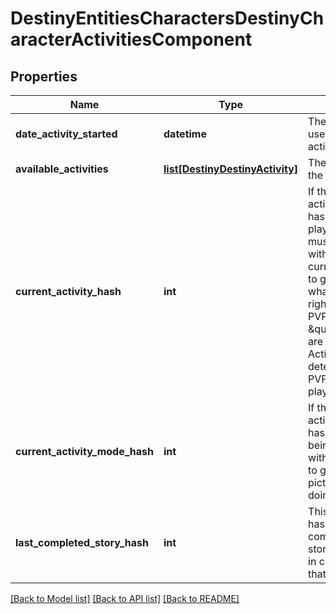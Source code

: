 # DestinyEntitiesCharactersDestinyCharacterActivitiesComponent

## Properties
Name | Type | Description | Notes
------------ | ------------- | ------------- | -------------
**date_activity_started** | **datetime** | The last date that the user started playing an activity. | [optional] 
**available_activities** | [**list[DestinyDestinyActivity]**](DestinyDestinyActivity.md) | The list of activities that the user can play. | [optional] 
**current_activity_hash** | **int** | If the user is in an activity, this will be the hash of the Activity being played.  Note that you must combine this info with currentActivityModeHash to get a real picture of what  the user is doing right now.  For instance, PVP \&quot;Activities\&quot; are just maps: it&#39;s the ActivityMode  that determines what type of PVP game they&#39;re playing. | [optional] 
**current_activity_mode_hash** | **int** | If the user is in an activity, this will be the hash of the activity mode being played.  Combine with currentActivityHash to give a person a full picture of what they&#39;re doing right now. | [optional] 
**last_completed_story_hash** | **int** | This will have the activity hash of the last completed story/campaign mission, in case you care about that. | [optional] 

[[Back to Model list]](../README.md#documentation-for-models) [[Back to API list]](../README.md#documentation-for-api-endpoints) [[Back to README]](../README.md)


